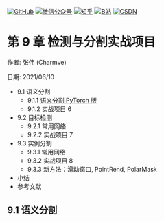 <p align="left">
  <a href="https://github.com/Charmve"><img src="https://img.shields.io/badge/GitHub-@Charmve-000000.svg?logo=GitHub" alt="GitHub" target="_blank"></a>
  <a href="https://imgconvert.csdnimg.cn/aHR0cHM6Ly9tbWJpei5xcGljLmNuL21tYml6X3BuZy9aTmRoV05pYjNJUkIzZk5ldWVGZEQ4YnZ4cXlzbXRtRktUTGdFSXZOMUdnTHhDNXV0Y1VBZVJ0T0lJa0hTZTVnVGowamVtZUVOQTJJMHhiU0xjQ3VrVVEvNjQw?x-oss-process=image/format,png" target="_blank" ><img src="https://img.shields.io/badge/公众号-@迈微AI研习社-000000.svg?style=flat-square&amp;logo=WeChat" alt="微信公众号"/></a>
  <a href="https://www.zhihu.com/people/MaiweiE-com" target="_blank" ><img src="https://img.shields.io/badge/%E7%9F%A5%E4%B9%8E-@Charmve-000000.svg?style=flat-square&amp;logo=Zhihu" alt="知乎"/></a>
  <a href="https://space.bilibili.com/62079686" target="_blank"><img src="https://img.shields.io/badge/B站-@Charmve-000000.svg?style=flat-square&amp;logo=Bilibili" alt="B站"/></a>
  <a href="https://blog.csdn.net/Charmve" target="_blank"><img src="https://img.shields.io/badge/CSDN-@Charmve-000000.svg?style=flat-square&amp;logo=CSDN" alt="CSDN"/></a>
</p>


# 第 9 章 检测与分割实战项目

作者: 张伟 (Charmve)

日期: 2021/06/10

  - 9.1 语义分割
    - 9.1.1 [语义分割 PyTorch 版](https://github.com/Charmve/Semantic-Segmentation-PyTorch)
    - 9.1.2 实战项目 6 
  - 9.2 目标检测
    - 9.2.1 常用网络
    - 9.2.2 实战项目 7 
  - 9.3 实例分割 
    - 9.3.1 常用网络 
    - 9.3.2 实战项目 8
    - 9.3.3 新方法：滑动窗口, PointRend, PolarMask
  - 小结
  - 参考文献


## 9.1 语义分割



